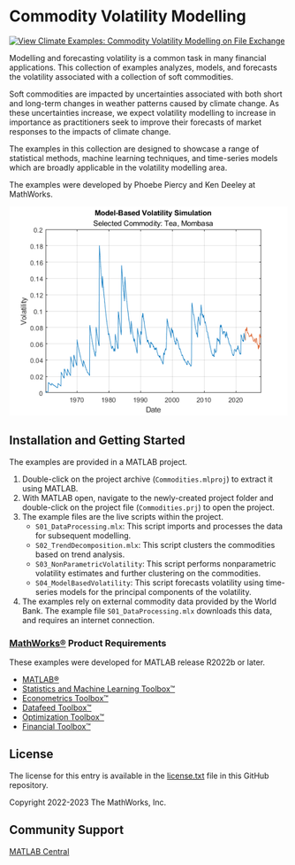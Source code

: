 # Commodity Volatility Modelling

[![View Climate Examples: Commodity Volatility Modelling on File Exchange](https://www.mathworks.com/matlabcentral/images/matlab-file-exchange.svg)](https://uk.mathworks.com/matlabcentral/fileexchange/123335-climate-examples-commodity-volatility-modelling)

Modelling and forecasting volatility is a common task in many financial applications. This collection of examples analyzes, models, and forecasts the volatility associated with a collection of soft commodities.

Soft commodities are impacted by uncertainties associated with both short and long-term changes in weather patterns caused by climate change. As these uncertainties increase, we expect volatility modelling to increase in importance as practitioners seek to improve their forecasts of market responses to the impacts of climate change.

The examples in this collection are designed to showcase a range of statistical methods, machine learning techniques, and time-series models which are broadly applicable in the volatility modelling area.

The examples were developed by Phoebe Piercy and Ken Deeley at MathWorks.

![](Tea.png)

## Installation and Getting Started
The examples are provided in a MATLAB project.
1. Double-click on the project archive (`Commodities.mlproj`) to extract it using MATLAB.
2. With MATLAB open, navigate to the newly-created project folder and double-click on the project file (`Commodities.prj`) to open the project.
3. The example files are the live scripts within the project.
   - `S01_DataProcessing.mlx`: This script imports and processes the data for subsequent modelling.
   - `S02_TrendDecomposition.mlx`: This script clusters the commodities based on trend analysis.
   - `S03_NonParametricVolatility`: This script performs nonparametric volatility estimates and further clustering on the commodities.
   - `S04_ModelBasedVolatility`: This script forecasts volatility using time-series models for the principal components of the volatility.
4. The examples rely on external commodity data provided by the World Bank. The example file `S01_DataProcessing.mlx` downloads this data, and requires an internet connection.

### [MathWorks&reg;](https://www.mathworks.com) Product Requirements

These examples were developed for MATLAB release R2022b or later.
- [MATLAB&reg;](https://www.mathworks.com/products/matlab.html)
- [Statistics and Machine Learning Toolbox&trade;](https://www.mathworks.com/products/statistics.html)
- [Econometrics Toolbox&trade;](https://mathworks.com/products/econometrics.html)
- [Datafeed Toolbox&trade;](https://mathworks.com/products/datafeed.html)
- [Optimization Toolbox&trade;](https://mathworks.com/products/optimization.html)
- [Financial Toolbox&trade;](https://mathworks.com/products/finance.html)

## License
The license for this entry is available in the [license.txt](license.txt) file in this GitHub repository.

Copyright 2022-2023 The MathWorks, Inc.

## Community Support
[MATLAB Central](https://www.mathworks.com/matlabcentral)